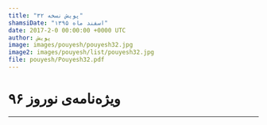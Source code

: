 ```yaml
---
title: "پویش نسخه ۳۲"
shamsiDate: "اسفند ماه ۱۳۹۵"
date: 2017-2-0 00:00:00 +0000 UTC
author: پویش
image: images/pouyesh/pouyesh32.jpg
image2: images/pouyesh/list/pouyesh32.jpg
file: pouyesh/Pouyesh32.pdf
---
```


ویژه‌نامه‌ی نوروز ۹۶
===============

----
